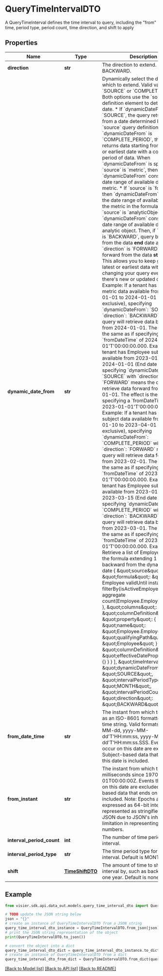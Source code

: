 # QueryTimeIntervalDTO

A QueryTimeInterval defines the time interval to query, including the \"from\" time, period type,  period count, time direction, and shift to apply

## Properties

Name | Type | Description | Notes
------------ | ------------- | ------------- | -------------
**direction** | **str** | The direction to extend. Default is BACKWARD. | [optional] 
**dynamic_date_from** | **str** | Dynamically select the date from which to extend. Valid values are &#x60;SOURCE&#x60; or &#x60;COMPLETE_PERIOD&#x60;. Both options use the &#x60;source&#x60; query definition element to determine the date.   * If &#x60;dynamicDateFrom&#x60; is &#x60;SOURCE&#x60;, the query returns data from a date determined by the &#x60;source&#x60; query definition element. If &#x60;dynamicDateFrom&#x60; is &#x60;COMPLETE_PERIOD&#x60;, the query returns data starting from the latest or earliest date with a complete period of data. When &#x60;dynamicDateFrom&#x60; is specified:  * If &#x60;source&#x60; is &#x60;metric&#x60;, then &#x60;dynamicDateFrom&#x60; considers the date range of available data for the metric.  * If &#x60;source&#x60; is &#x60;formula&#x60;, then &#x60;dynamicDateFrom&#x60; considers the date range of available data for the metric in the formula.  * If &#x60;source&#x60; is &#x60;analyticObject&#x60;, then &#x60;dynamicDateFrom&#x60; considers the date range of available data for the analytic object.  Then, if &#x60;direction&#x60; is &#x60;BACKWARD&#x60;, query backward from the data **end** date and if &#x60;direction&#x60; is &#x60;FORWARD&#x60;, query forward from the data **start** date.  This allows you to keep getting the latest or earliest data without changing your query every time there&#39;s new or updated data.    Example: If a tenant has Headcount metric data available from 2023-01-01 to 2024-01-01 (End date exclusive), specifying &#x60;dynamicDateFrom&#x60;: &#x60;SOURCE&#x60; with &#x60;direction&#x60;: &#x60;BACKWARD&#x60;  means the query will retrieve data backward from 2024-01-01. The effect is the same as if specifying a &#x60;fromDateTime&#x60; of 2024-01-01&#39;T&#39;00:00:00.000.    Example: If a tenant has Employee subject data available from 2023-01-01 to 2024-01-01 (End date exclusive), specifying &#x60;dynamicDateFrom&#x60;: &#x60;SOURCE&#x60; with &#x60;direction&#x60;: &#x60;FORWARD&#x60;   means the query will retrieve data forward from 2023-01-01. The effect is the same as if specifying a &#x60;fromDateTime&#x60; of 2023-01-01&#39;T&#39;00:00:00.000.   Example: If a tenant has Employee subject data available from 2023-01-10 to 2023-04-01 (End date exclusive), specifying &#x60;dynamicDateFrom&#x60;: &#x60;COMPLETE_PERIOD&#x60; with &#x60;direction&#x60;: &#x60;FORWARD&#x60;   means the query will retrieve data forward from 2023-02-01. The effect is the same as if specifying a &#x60;fromDateTime&#x60; of 2023-02-01&#39;T&#39;00:00:00.000.   Example: If a tenant has Employee subject data available from 2023-01-01 to 2023-03-15 (End date exclusive), specifying &#x60;dynamicDateFrom&#x60;: &#x60;COMPLETE_PERIOD&#x60; with &#x60;direction&#x60;: &#x60;BACKWARD&#x60;   means the query will retrieve data backward from 2023-03-01. The effect is the same as if specifying a &#x60;fromDateTime&#x60; of 2023-03-01&#39;T&#39;00:00:00.000.   Example: Retrieve a list of EmployeeIDs for the formula extending 1 month backward from the dynamic source date       {           \&quot;source\&quot;: {               \&quot;formula\&quot;: \&quot;on Employee validUntil instant filterBy(isActiveEmployee) aggregate count(Employee.EmployeeID)\&quot;           },            \&quot;columns\&quot;: [                {                   \&quot;columnDefinition\&quot;: {                       \&quot;property\&quot;: {                           \&quot;name\&quot;: \&quot;Employee.EmployeeID\&quot;,                           \&quot;qualifyingPath\&quot;: \&quot;Employee\&quot;                       }                   }                },                {                   \&quot;columnDefinition\&quot;: {                       \&quot;effectiveDateProperty\&quot;: {}                   }                }           ],           \&quot;timeInterval\&quot;: {               \&quot;dynamicDateFrom\&quot;: \&quot;SOURCE\&quot;,               \&quot;intervalPeriodType\&quot;: \&quot;MONTH\&quot;,               \&quot;intervalPeriodCount\&quot;: 1,               \&quot;direction\&quot;: \&quot;BACKWARD\&quot;           }       } | [optional] 
**from_date_time** | **str** | The instant from which to extend, as an ISO-8601 formatted date time string.  Valid formats: yyyy-MM-dd, yyyy-MM-dd&#39;T&#39;HH:mm:ss, yyyy-MM-dd&#39;T&#39;HH:mm:ss.SSS.  Events that occur on this date are excluded. Subject-based data that ends on this date is included. | [optional] 
**from_instant** | **str** | The instant from which to extend, in milliseconds since 1970-01-01T00:00:00Z.  Events that occur on this date are excluded. Subject-based data that ends on this date is included.  Note: Epochs are expressed as 64-bit integers and represented as stringified longs in JSON due to  JSON&#39;s inherent limitation in representing large numbers. | [optional] 
**interval_period_count** | **int** | The number of time periods per interval. | [optional] 
**interval_period_type** | **str** | The time period type for each interval. Default is MONTH. | [optional] 
**shift** | [**TimeShiftDTO**](TimeShiftDTO.md) | The amount of time to shift the time interval by, such as backward by one year. Default is none. | [optional] 

## Example

```python
from visier.sdk.api.data_out.models.query_time_interval_dto import QueryTimeIntervalDTO

# TODO update the JSON string below
json = "{}"
# create an instance of QueryTimeIntervalDTO from a JSON string
query_time_interval_dto_instance = QueryTimeIntervalDTO.from_json(json)
# print the JSON string representation of the object
print(QueryTimeIntervalDTO.to_json())

# convert the object into a dict
query_time_interval_dto_dict = query_time_interval_dto_instance.to_dict()
# create an instance of QueryTimeIntervalDTO from a dict
query_time_interval_dto_from_dict = QueryTimeIntervalDTO.from_dict(query_time_interval_dto_dict)
```
[[Back to Model list]](../README.md#documentation-for-models) [[Back to API list]](../README.md#documentation-for-api-endpoints) [[Back to README]](../README.md)


